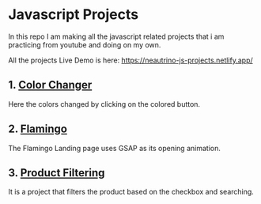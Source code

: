 # Javascript Projects

In this repo I am making all the javascript related projects that i am practicing from youtube and doing on my own.

All the projects Live Demo is here: https://neautrino-js-projects.netlify.app/

## 1. [Color Changer](https://github.com/Neautrino/JS-projects/tree/master/1-colorChanger)

Here the colors changed by clicking on the colored button.

## 2. [Flamingo](https://github.com/Neautrino/JS-projects/tree/master/Flamingo)

The Flamingo Landing page uses GSAP as its opening animation.


## 3. [Product Filtering](https://github.com/Neautrino/JS-projects/tree/master/Flamingo)

It is a project that filters the product based on the checkbox and searching.
